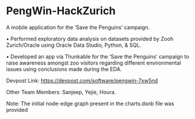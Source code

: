 # PengWin-HackZurich
A mobile application for the ‘Save the Penguins’ campaign.

• Performed exploratory data analysis on datasets provided by Zooh Zurich/Oracle using Oracle Data Studio, Python, & SQL.

• Developed an app via Thunkable for the ‘Save the Penguins’ campaign to raise awareness amongst zoo visitors regarding different environmental issues using
conclusions made during the EDA.


Devpost Link: https://devpost.com/software/pengwin-7xw5nd

Other Team Members: Sanjeep, Yejie, Houra.

Note: The initial node-edge graph present in the charts.dsnb file was provided 
